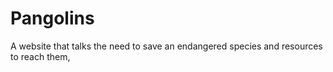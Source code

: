 # Pangolins
A website that talks the need to save an endangered species and resources to reach them,
